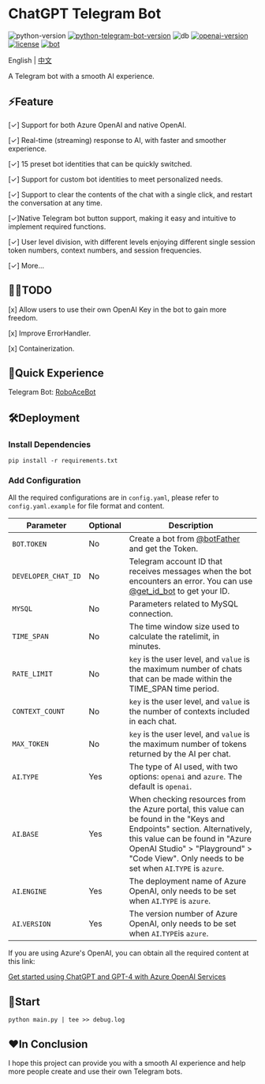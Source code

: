 # ChatGPT Telegram Bot

![python-version](https://img.shields.io/badge/python-3.9+-blue.svg)
[![python-telegram-bot-version](https://img.shields.io/badge/PythonTelegramBot-20.3+-critical.svg)](https://github.com/python-telegram-bot/python-telegram-bot/releases/tag/v20.3)
![db](https://img.shields.io/badge/db-MySQL8-ff69b4.svg)
[![openai-version](https://img.shields.io/badge/openai-0.27.6-orange.svg)](https://openai.com/)
[![license](https://img.shields.io/badge/License-MIT-brightgreen.svg)](LICENSE)
[![bot](https://img.shields.io/badge/TelegramBot-@RoboAceBot-blueviolet.svg)](https://t.me/RoboAceBot)

English | [中文](README-zh.md)

A Telegram bot with a smooth AI experience.

## ⚡Feature

[✓] Support for both Azure OpenAI and native OpenAI.

[✓] Real-time (streaming) response to AI, with faster and smoother experience.

[✓] 15 preset bot identities that can be quickly switched.

[✓] Support for custom bot identities to meet personalized needs.

[✓] Support to clear the contents of the chat with a single click, and restart the conversation at any time.

[✓]Native Telegram bot button support, making it easy and intuitive to implement required functions.

[✓] User level division, with different levels enjoying different single session token numbers, context numbers, and session frequencies.

[✓] More...

## 👨‍💻TODO

[x] Allow users to use their own OpenAI Key in the bot to gain more freedom.

[x] Improve ErrorHandler.

[x] Containerization.

## 🤖Quick Experience

Telegram Bot: [RoboAceBot](https://t.me/RoboAceBot)

## 🛠️Deployment

### Install Dependencies

```shell
pip install -r requirements.txt
```

### Add Configuration

All the required configurations are in `config.yaml`, please refer to `config.yaml.example` for file format and content.

| Parameter           | Optional | Description                                                                                                                                                                                                                                                 |
|---------------------|----------|-------------------------------------------------------------------------------------------------------------------------------------------------------------------------------------------------------------------------------------------------------------|
| `BOT`.`TOKEN`       | No       | Create a bot from [@botFather](https://t.me/BotFather) and get the Token.                                                                                                                                                                                   |
| `DEVELOPER_CHAT_ID` | No       | Telegram account ID that receives messages when the bot encounters an error. You can use [@get_id_bot](https://t.me/get_id_bot) to get your ID.                                                                                                             |
| `MYSQL`             | No       | Parameters related to MySQL connection.                                                                                                                                                                                                                     |
| `TIME_SPAN`         | No       | The time window size used to calculate the ratelimit, in minutes.                                                                                                                                                                                           |
| `RATE_LIMIT`        | No       | `key` is the user level, and `value` is the maximum number of chats that can be made within the TIME_SPAN time period.                                                                                                                                      |
| `CONTEXT_COUNT`     | No       | `key` is the user level, and `value` is the number of contexts included in each chat.                                                                                                                                                                       |
| `MAX_TOKEN`         | No       | `key` is the user level, and `value` is the maximum number of tokens returned by the AI per chat.                                                                                                                                                           |
| `AI`.`TYPE`         | Yes      | The type of AI used, with two options: `openai` and `azure`. The default is `openai`.                                                                                                                                                                       |                           
| `AI`.`BASE`         | Yes      | When checking resources from the Azure portal, this value can be found in the "Keys and Endpoints" section. Alternatively, this value can be found in "Azure OpenAI Studio" > "Playground" > "Code View". Only needs to be set when `AI`.`TYPE` is `azure`. |
| `AI`.`ENGINE`       | Yes      | The deployment name of Azure OpenAI, only needs to be set when `AI`.`TYPE` is `azure`.                                                                                                                                                                      |
| `AI`.`VERSION`      | Yes      | The version number of Azure OpenAI, only needs to be set when `AI`.`TYPE`is `azure`.                                                                                                                                                                        |

If you are using Azure's OpenAI, you can obtain all the required content at this link:

[Get started using ChatGPT and GPT-4 with Azure OpenAI Services](https://learn.microsoft.com/zh-cn/azure/cognitive-services/openai/chatgpt-quickstart?pivots=programming-language-python&tabs=command-line)

## 🚀Start

```shell
python main.py | tee >> debug.log
```

## ❤️In Conclusion

I hope this project can provide you with a smooth AI experience and help more people create and use their own Telegram bots.